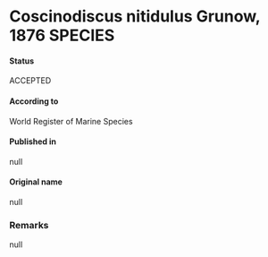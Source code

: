 Coscinodiscus nitidulus Grunow, 1876 SPECIES
=======

#### Status
ACCEPTED

#### According to
World Register of Marine Species

#### Published in
null

#### Original name
null

### Remarks
null